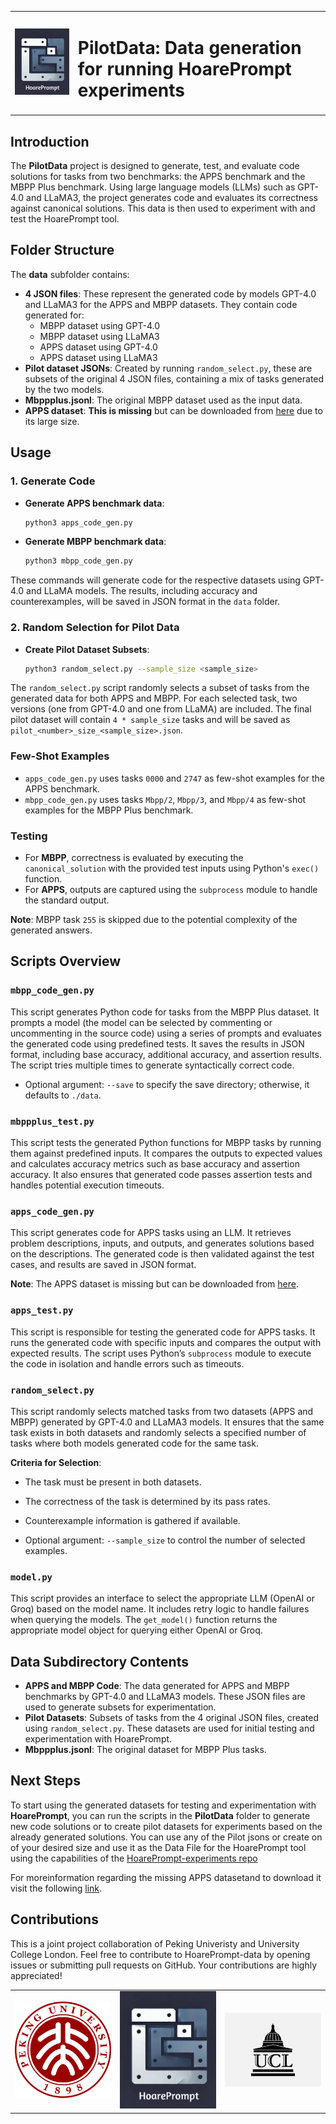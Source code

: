 
<table>
  <tr>
    <td style="width: 20%; text-align: center;">
      <img src="../assets/HoarePrompt_logo.png" alt="HoarePrompt Logo" width="100"/>
    </td>
    <td style="width: 80%; text-align: left;">
      <h1>PilotData: Data generation for running HoarePrompt experiments</h1>
    </td>
  </tr>
</table>


## Introduction

The **PilotData** project is designed to generate, test, and evaluate code solutions for tasks from two benchmarks: the APPS benchmark and the MBPP Plus benchmark. Using large language models (LLMs) such as GPT-4.0 and LLaMA3, the project generates code and evaluates its correctness against canonical solutions. This data is then used to experiment with and test the HoarePrompt tool.

## Folder Structure

The **data** subfolder contains:

- **4 JSON files**: These represent the generated code by models GPT-4.0 and LLaMA3 for the APPS and MBPP datasets. They contain code generated for:
  - MBPP dataset using GPT-4.0
  - MBPP dataset using LLaMA3
  - APPS dataset using GPT-4.0
  - APPS dataset using LLaMA3
- **Pilot dataset JSONs**: Created by running `random_select.py`, these are subsets of the original 4 JSON files, containing a mix of tasks generated by the two models.
- **Mbppplus.jsonl**: The original MBPP dataset used as the input data.
- **APPS dataset**: **This is missing** but can be downloaded from [here](https://github.com/hendrycks/apps) due to its large size.

## Usage

### 1. Generate Code

- **Generate APPS benchmark data**:
  ```bash
  python3 apps_code_gen.py
  ```

- **Generate MBPP benchmark data**:
  ```bash
  python3 mbpp_code_gen.py
  ```

These commands will generate code for the respective datasets using GPT-4.0 and LLaMA models. The results, including accuracy and counterexamples, will be saved in JSON format in the `data` folder.

### 2. Random Selection for Pilot Data

- **Create Pilot Dataset Subsets**:
  ```bash
  python3 random_select.py --sample_size <sample_size>
  ```

The `random_select.py` script randomly selects a subset of tasks from the generated data for both APPS and MBPP. For each selected task, two versions (one from GPT-4.0 and one from LLaMA) are included. The final pilot dataset will contain `4 * sample_size` tasks and will be saved as `pilot_<number>_size_<sample_size>.json`.

### Few-Shot Examples

- `apps_code_gen.py` uses tasks `0000` and `2747` as few-shot examples for the APPS benchmark.
- `mbpp_code_gen.py` uses tasks `Mbpp/2`, `Mbpp/3`, and `Mbpp/4` as few-shot examples for the MBPP Plus benchmark.

### Testing

- For **MBPP**, correctness is evaluated by executing the `canonical_solution` with the provided test inputs using Python's `exec()` function.
- For **APPS**, outputs are captured using the `subprocess` module to handle the standard output.

**Note**: MBPP task `255` is skipped due to the potential complexity of the generated answers.

## Scripts Overview

### `mbpp_code_gen.py`

This script generates Python code for tasks from the MBPP Plus dataset. It prompts a model (the model can be selected by commenting or uncommenting in the source code) using a series of prompts and evaluates the generated code using predefined tests. It saves the results in JSON format, including base accuracy, additional accuracy, and assertion results. The script tries multiple times to generate syntactically correct code.

- Optional argument: `--save` to specify the save directory; otherwise, it defaults to `./data`.

### `mbppplus_test.py`

This script tests the generated Python functions for MBPP tasks by running them against predefined inputs. It compares the outputs to expected values and calculates accuracy metrics such as base accuracy and assertion accuracy. It also ensures that generated code passes assertion tests and handles potential execution timeouts.

### `apps_code_gen.py`

This script generates code for APPS tasks using an LLM. It retrieves problem descriptions, inputs, and outputs, and generates solutions based on the descriptions. The generated code is then validated against the test cases, and results are saved in JSON format.

**Note**: The APPS dataset is missing but can be downloaded from [here](https://github.com/hendrycks/apps).

### `apps_test.py`

This script is responsible for testing the generated code for APPS tasks. It runs the generated code with specific inputs and compares the output with expected results. The script uses Python’s `subprocess` module to execute the code in isolation and handle errors such as timeouts.

### `random_select.py`

This script randomly selects matched tasks from two datasets (APPS and MBPP) generated by GPT-4.0 and LLaMA3 models. It ensures that the same task exists in both datasets and randomly selects a specified number of tasks where both models generated code for the same task.

**Criteria for Selection**:
- The task must be present in both datasets.
- The correctness of the task is determined by its pass rates.
- Counterexample information is gathered if available.

- Optional argument: `--sample_size` to control the number of selected examples.

### `model.py`

This script provides an interface to select the appropriate LLM (OpenAI or Groq) based on the model name. It includes retry logic to handle failures when querying the models. The `get_model()` function returns the appropriate model object for querying either OpenAI or Groq.

## Data Subdirectory Contents

- **APPS and MBPP Code**: The data generated for APPS and MBPP benchmarks by GPT-4.0 and LLaMA3 models. These JSON files are used to generate subsets for experimentation.
- **Pilot Datasets**: Subsets of tasks from the 4 original JSON files, created using `random_select.py`. These datasets are used for initial testing and experimentation with HoarePrompt.
- **Mbppplus.jsonl**: The original dataset for MBPP Plus tasks.

## Next Steps

To start using the generated datasets for testing and experimentation with **HoarePrompt**, you can run the scripts in the **PilotData** folder to generate new code solutions or to create pilot datasets for experiments based on the already generated solutions. 
You can use any of the Pilot jsons or create on of your desired size and use it as the Data File for the HoarePrompt tool using the capabilities of the [HoarePrompt-experiments repo](https://github.com/msv-lab/HoarePrompt-experiments)

For moreinformation  regarding the missing APPS datasetand to  download it visit the following [link](https://github.com/hendrycks/apps).

## Contributions
This is a joint project collaboration of Peking Univeristy and University College London.
Feel free to contribute to HoarePrompt-data by opening issues or submitting pull requests on GitHub. Your contributions are highly appreciated!

<table>
  <tr>
    <td style="text-align: center;">
      <img src="../assets/PKU.png" alt="Image 1" width="300"/>
    </td>
    <td style="text-align: center;">
      <img src="../assets/HoarePrompt_logo.png" alt="Image 2" width="300"/>
    </td>
    <td style="text-align: center;">
      <img src="../assets/UCL.png" alt="Image 3" width="300"/>
    </td>
  </tr>
</table>